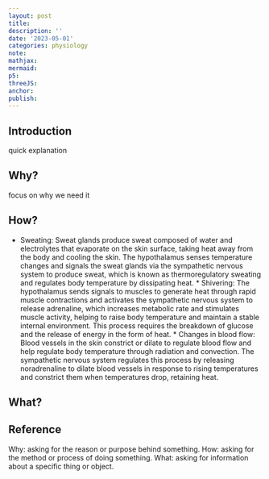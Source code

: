 ```yaml
---
layout: post
title:
description: ''
date: '2023-05-01'
categories: physiology
note:
mathjax:
mermaid:
p5:
threeJS:
anchor:
publish:
---
```


## Introduction

quick explanation

## Why?

focus on why we need it

## How?

* Sweating: Sweat glands produce sweat composed of water and electrolytes that evaporate on the skin surface, taking heat away from the body and cooling the skin. The hypothalamus senses temperature changes and signals the sweat glands via the sympathetic nervous system to produce sweat, which is known as thermoregulatory sweating and regulates body temperature by dissipating heat.
      * Shivering: The hypothalamus sends signals to muscles to generate heat through rapid muscle contractions and activates the sympathetic nervous system to release adrenaline, which increases metabolic rate and stimulates muscle activity, helping to raise body temperature and maintain a stable internal environment. This process requires the breakdown of glucose and the release of energy in the form of heat.
      * Changes in blood flow: Blood vessels in the skin constrict or dilate to regulate blood flow and help regulate body temperature through radiation and convection. The sympathetic nervous system regulates this process by releasing noradrenaline to dilate blood vessels in response to rising temperatures and constrict them when temperatures drop, retaining heat.

## What?

## Reference

Why: asking for the reason or purpose behind something.
How: asking for the method or process of doing something.
What: asking for information about a specific thing or object.
